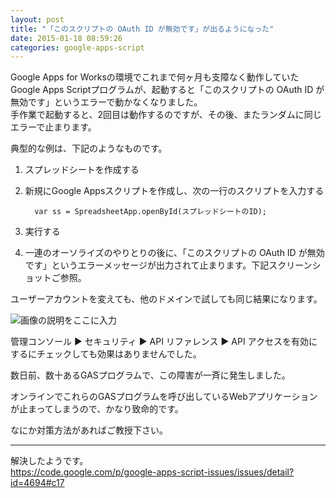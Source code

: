 ```yaml
---
layout: post
title: "「このスクリプトの OAuth ID が無効です」が出るようになった"
date: 2015-01-18 08:59:26
categories: google-apps-script
---
```

<p>Google Apps for Worksの環境でこれまで何ヶ月も支障なく動作していたGoogle Apps Scriptプログラムが、起動すると「このスクリプトの OAuth ID が無効です」というエラーで動かなくなりました。<br>
手作業で起動すると、2回目は動作するのですが、その後、またランダムに同じエラーで止まります。</p>

<p>典型的な例は、下記のようなものです。</p>

<ol>
<li>スプレッドシートを作成する</li>
<li><p>新規にGoogle Appsスクリプトを作成し、次の一行のスクリプトを入力する</p>

<pre><code>  var ss = SpreadsheetApp.openById(スプレッドシートのID);
</code></pre></li>
<li><p>実行する</p></li>
<li>一連のオーソライズのやりとりの後に、「このスクリプトの OAuth ID が無効です」というエラーメッセージが出力されて止まります。下記スクリーンショットご参照。</li>
</ol>

<p>ユーザーアカウントを変えても、他のドメインで試しても同じ結果になります。</p>

<p><img src="https://i.stack.imgur.com/NFOR8.jpg" alt="画像の説明をここに入力"></p>

<p>管理コンソール ▶ セキュリティ ▶ API リファレンス ▶ API アクセスを有効にするにチェックしても効果はありませんでした。</p>

<p>数日前、数十あるGASプログラムで、この障害が一斉に発生しました。</p>

<p>オンラインでこれらのGASプログラムを呼び出しているWebアプリケーションが止まってしまうので、かなり致命的です。</p>

<p>なにか対策方法があればご教授下さい。</p>

<hr>

<p>解決したようです。<br>
<a href="https://code.google.com/p/google-apps-script-issues/issues/detail?id=4694#c17" rel="nofollow noreferrer">https://code.google.com/p/google-apps-script-issues/issues/detail?id=4694#c17</a></p>
